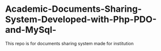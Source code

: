# Academic-Documents-Sharing-System-Developed-with-Php-PDO-and-MySql-
This repo is for documents sharing system made for institution
